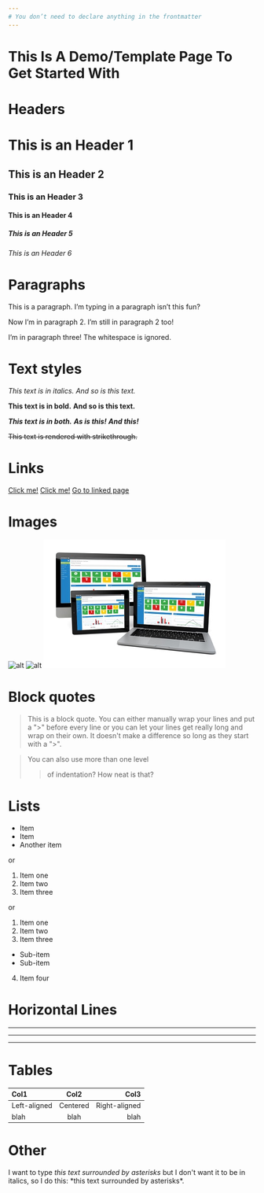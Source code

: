 ```yaml
---
# You don’t need to declare anything in the frontmatter
---
```


# This Is A Demo/Template Page To Get Started With

# Headers
# This is an Header 1
## This is an Header 2
### This is an Header 3
#### This is an Header 4
##### This is an Header 5
###### This is an Header 6


# Paragraphs
This is a paragraph. I’m typing in a paragraph isn’t this fun?

Now I’m in paragraph 2.
I’m still in paragraph 2 too!


I’m in paragraph three! The whitespace is ignored.


# Text styles

*This text is in italics.*
_And so is this text._

**This text is in bold.**
__And so is this text.__

***This text is in both.***
**_As is this!_**
*__And this!__*

~~This text is rendered with strikethrough.~~


# Links

[Click me!](https://uk.sustainabilitytool.com/)
[Click me!](https://uk.sustainabilitytool.com/ "with title")
[Go to linked page](/content/blankPageTemplate/linkedPage.md)


# Images

![alt](https://uk.sustainabilitytool.com/assets/images/home/1BB.jpg)
![alt](https://uk.sustainabilitytool.com/assets/images/home/1BB.jpg "An optional title")
![alt](/assets/images/1BB.jpg)

# Block quotes

> This is a block quote. You can either
> manually wrap your lines and put a ">" before every line or you can
> let your lines get really long and wrap on their own.
> It doesn't make a difference so long as they start with a ">".

> You can also use more than one level
>> of indentation?
> How neat is that?


# Lists

* Item
* Item
* Another item

or

1. Item one
1. Item two
1. Item three

or

1. Item one
2. Item two
3. Item three
  * Sub-item
  * Sub-item
4. Item four


# Horizontal Lines

---
- - -
****************


# Tables

| Col1         | Col2     | Col3          |
| :----------- | :------: | ------------: |
| Left-aligned | Centered | Right-aligned |
| blah         | blah     | blah          |

# Other
I want to type *this text surrounded by asterisks* but I don't want it to be
in italics, so I do this: \*this text surrounded by asterisks\*.